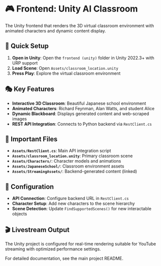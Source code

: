 # 🎮 Frontend: Unity AI Classroom

The Unity frontend that renders the 3D virtual classroom environment with animated characters and dynamic content display.

## 🚀 Quick Setup

1. **Open in Unity**: Open the `frontend (unity)` folder in Unity 2022.3+ with URP support
2. **Load Scene**: Open `Assets/classroom_location.unity`
3. **Press Play**: Explore the virtual classroom environment

## 🎭 Key Features

- **Interactive 3D Classroom**: Beautiful Japanese school environment
- **Animated Characters**: Richard Feynman, Alan Watts, and student Alice
- **Dynamic Blackboard**: Displays generated content and web-scraped images
- **REST API Integration**: Connects to Python backend via `RestClient.cs`

## 📁 Important Files

- **`Assets/RestClient.cs`**: Main API integration script
- **`Assets/classroom_location.unity`**: Primary classroom scene
- **`Assets/Characters/`**: Character models and animations
- **`Assets/JapaneseSchool/`**: Classroom environment assets
- **`Assets/StreamingAssets/`**: Backend-generated content (linked)

## 🔧 Configuration

- **API Connection**: Configure backend URL in `RestClient.cs`
- **Character Setup**: Add new characters to the scene hierarchy
- **Scene Detection**: Update `FindSupportedScenes()` for new interactable objects

## 🎬 Livestream Output

The Unity project is configured for real-time rendering suitable for YouTube streaming with optimized performance settings.

For detailed documentation, see the main project README.
